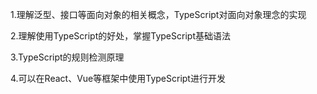 1.理解泛型、接口等面向对象的相关概念，TypeScript对面向对象理念的实现

2.理解使用TypeScript的好处，掌握TypeScript基础语法

3.TypeScript的规则检测原理

4.可以在React、Vue等框架中使用TypeScript进行开发
